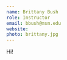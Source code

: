 ```yaml
---
name: Brittany Bush
role: Instructor
email: bbush@msm.edu
website: 
photo: brittany.jpg
---
```


Hi!
